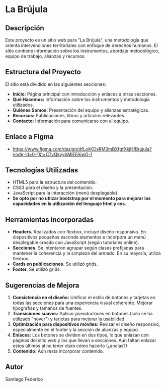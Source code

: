 # La Brújula

## Descripción
Este proyecto es un sitio web para "La Brújula", una metodología que orienta intervenciones territoriales con enfoque de derechos humanos. El sitio contiene información sobre los instrumentos, abordaje metodológico, equipo de trabajo, alianzas y recursos.

## Estructura del Proyecto
El sitio está dividido en las siguientes secciones:
- **Inicio:** Página principal con introducción y enlaces a otras secciones.
- **Qué Hacemos:** Información sobre los instrumentos y metodología utilizados.
- **Quiénes Somos:** Presentación del equipo y alianzas estratégicas.
- **Recursos:** Publicaciones, libros y artículos relevantes.
- **Contacto:** Información para comunicarse con el equipo.

## Enlace a FIgma
- https://www.figma.com/design/dfLoiiKDsRM3mBXfgfXkjH/Brujula?node-id=0-1&t=C7yQkyybMiEFAiwO-1

## Tecnologías Utilizadas
- HTML5 para la estructura del contenido.
- CSS3 para el diseño y la presentación.
- JavaScript para la interacción (menú desplegable).
- **Se optó por no utlizar bootstrap por el momento para mejorar las capacidades en la utilización del lenguaje html y css.**

## Herramientas incorporadas
- **Headers.** Realizados con flexbox, incluye diseño responsivo. En dispositivos pequeños esconde elementos e incorpora un menú desplegable creado con  JavaScript (según tutoriales online).
- **Secciones.** Se intentaron agrupar según clases prefijadas para mantener la coherencia y la simpleza del armado. En su mayoría, utiliza flexbox.
- **Cards en publicaciones.** Se utilizó grids.
- **Footer.** Se utilizó grids.

## Sugerencias de Mejora
1. **Consistencia en el diseño:** Unificar el estilo de botones y tarjetas en todas las secciones para una experiencia visual coherente. Mejorar tipografías y tamaños de fuentes.
2. **Transiciones suaves:** Aplicar pseudoclases en botones (solo se ha utilizado "hover") y tarjetas para mejorar la usabilidad.
3. **Optimización para dispositivos móviles:** Revisar el diseño responsivo, especialmente en el footer y la sección de alianzas y equipo.
4. **Enlaces:** Los botones se dividen en dos tipos, lo que enlazan con páginas del sitio web y los que llevan a secciones. Aún faltan enlazar estos últimos al no tener claro cómo hacerlo (¿anclas?)
5. **Contenido:** Aún resta incorporar contenido.


## Autor
Santiago Federico